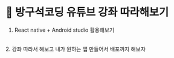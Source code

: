 #  🚗 방구석코딩 유튜브 강좌 따라해보기 
1. React native + Android studio 활용해보기
<br/>
2. 강좌 따라서 해보고 내가 원하는 앱 만들어서 배포까지 해보자  
<br/>



